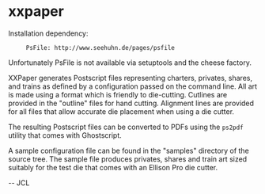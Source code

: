 xxpaper
=======

Installation dependency:

	     PsFile: http://www.seehuhn.de/pages/psfile

Unfortunately PsFile is not available via setuptools and the cheese factory.

XXPaper generates Postscript files representing charters, privates,
shares, and trains as defined by a configuration passed on the
command line.  All art is made using a format which is friendly to
die-cutting.  Cutlines are provided in the "outline" files for hand
cutting.  Alignment lines are provided for all files that allow
accurate die placement when using a die cutter.

The resulting Postscript files can be converted to PDFs using the
`ps2pdf` utility that comes with Ghostscript.

A sample configuration file can be found in the "samples" directory
of the source tree.  The sample file produces privates, shares and
train art sized suitably for the test die that comes with an Ellison
Pro die cutter.

-- JCL
